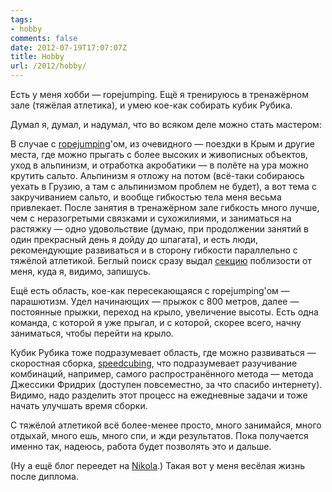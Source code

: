 ```yaml
---
tags:
- hobby
comments: false
date: 2012-07-19T17:07:07Z
title: Hobby
url: /2012/hobby/
---
```


Есть у меня хобби — ropejumping. Ещё я тренируюсь в тренажёрном зале (тяжёлая атлетика), и умею кое-как собирать кубик Рубика.

Думал я, думал, и надумал, что во всяком деле можно стать мастером:

В случае с [ropejumping](https://vk.com/club451415)'ом, из очевидного — поездки в Крым и другие места, где можно прыгать с более высоких и живописных объектов, уход в альпинизм, и отработка акробатики — в полёте на ура можно крутить сальто. Альпинизм я отложу на потом (всё-таки собираюсь уехать в Грузию, а там с альпинизмом проблем не будет), а вот тема с закручиванием сальто, и вообще гибкостью тела меня весьма привлекает. После занятия в тренажёрном зале гибкость много лучше, чем с неразогретыми связками и сухожилиями, и заниматься на растяжку — одно удовольствие (думаю, при продолжении занятий в один прекрасный день я дойду до шпагата), и есть люди, рекомендующие развиваться и в сторону гибкости параллельно с тяжёлой атлетикой. Беглый поиск сразу выдал [секцию](http://akrobatika.narod.ru/) поблизости от меня, куда я, видимо, запишусь.

Ещё есть область, кое-как пересекающаяся с ropejumping'ом — парашютизм. Удел начинающих — прыжок с 800 метров, далее — постоянные прыжки, переход на крыло, увеличение высоты. Есть одна команда, с которой я уже прыгал, и с которой, скорее всего, начну заниматься, чтобы перейти на крыло.

Кубик Рубика тоже подразумевает область, где можно развиваться — скоростная сборка, [speedcubing](http://speedcubing.su/), что подразумевает разучивание комбинаций, например, самого распространённого метода — метода Джессики Фридрих (доступен повсеместно, за что спасибо интернету). Видимо, надо разделить этот процесс на ежедневные задачи и тоже начать улучшать время сборки.

С тяжёлой атлетикой всё более-менее просто, много занимайся, много отдыхай, много ешь, много спи, и жди результатов. Пока получается именно так, надеюсь, работа будет позволять это и дальше.

(Ну а ещё блог переедет на [Nikola](http://getnikola.com/).)
Такая вот у меня весёлая жизнь после диплома.
